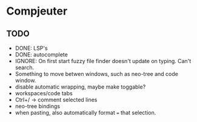 # Compjeuter
## TODO
- DONE: LSP's 
- DONE: autocomplete 
- IGNORE: On first start fuzzy file finder doesn't update on typing. Can't search.
- Something to move betwen windows, such as neo-tree and code window.
- disable automatic wrapping, maybe make toggable?
- workspaces/code tabs
- Ctrl+/ -> comment selected lines
- neo-tree bindings
- when pasting, also automatically format `=` that selection.
